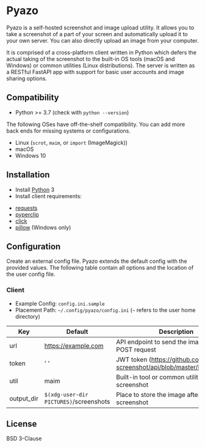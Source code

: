 # Pyazo

Pyazo is a self-hosted screenshot and image upload utility. It allows you to take a screenshot of a part of your screen and automatically upload it to your own server. You can also directly upload an image from your computer.

It is comprised of a cross-platform client written in Python which defers the actual taking of the screenshot to the built-in OS tools (macOS and Windows) or common utilities (Linux distributions). The server is written as a RESTful FastAPI app with support for basic user accounts and image sharing options.

## Compatibility

* Python >= 3.7 (check with `python --version`)

The following OSes have off-the-shelf compatibility. You can add more back ends for missing systems or configurations.

* Linux (`scrot`, `maim`, or `import` (ImageMagick))
* macOS
* Windows 10

## Installation

* Install [Python] 3
* Install client requirements:

- [requests](https://pypi.org/project/requests/)
- [pyperclip](https://pypi.org/project/pyperclip/)
- [click](https://pypi.org/project/click/)
- [pillow](https://pypi.org/project/pillow/) (Windows only)

## Configuration

Create an external config file. Pyazo extends the default config with the provided values. The following table contain all options and the location of the user config file.

### Client

* Example Config: `config.ini.sample`
* Placement Path: `~/.config/pyazo/config.ini` (`~` refers to the user home directory)

| Key                | Default                                   | Description                                                              |
|--------------------|-------------------------------------------|--------------------------------------------------------------------------|
| url                | https://example.com                       | API endpoint to send the image file in a POST request                    |
| token              | ' '                                       | JWT token (https://github.com/pyazo-screenshot/api/blob/master/README.md)|
| util               | maim                                      | Built-in tool or common utility for taking a screenshot                  |
| output_dir         | `$(xdg-user-dir PICTURES)`/screenshots    | Place to store the image after taking a screenshot                       |

## License

BSD 3-Clause

[Python]: <https://www.python.org/downloads/>
